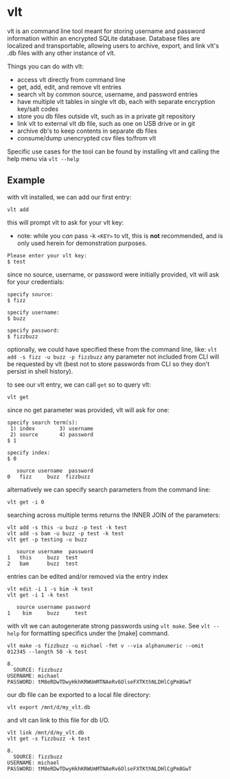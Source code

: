 # vlt

vlt is an command line tool meant for storing username and password information within an encrypted SQLite database. Database files are localized and transportable, allowing users to archive, export, and link vlt's .db files with any other instance of vlt.

Things you can do with vlt:

- access vlt directly from command line
- get, add, edit, and remove vlt entries
- search vlt by common source, username, and password entries
- have multiple vlt tables in single vlt db, each with separate encryption key/salt codes
- store you db files outside vlt, such as in a private git repository
- link vlt to external vlt db file, such as one on USB drive or in git
- archive db's to keep contents in separate db files
- consume/dump unencrypted csv files to/from vlt

Specific use cases for the tool can be found by installing vlt and calling the help menu via `vlt --help`

## Example
with vlt installed, we can add our first entry:

`vlt add`

this will prompt vlt to ask for your vlt key:

- note: while you *can* pass -k `<KEY>` to vlt, this is **not** recommended, and is only used herein for demonstration purposes.
```
Please enter your vlt key:
$ test
```

since no source, username, or password were initially provided, vlt will ask for your credentials:

```
specify source:
$ fizz

specify username:
$ buzz

specify password:
$ fizzbuzz
```

optionally, we could have specified these from the command line, like:
`vlt add -s fizz -u buzz -p fizzbuzz`
any parameter not included from CLI will be requested by vlt (best not to store passwords from CLI so they don't persist in shell history).

to see our vlt entry, we can call `get` so to query vlt: 

`vlt get`

since no get parameter was provided, vlt will ask for one:
```
specify search term(s):
 1) index        3) username
 2) source       4) password
$ 1

specify index:
$ 0

   source username  password
0   fizz     buzz  fizzbuzz
```
alternatively we can specify search parameters from the command line:

`vlt get -i 0`

searching across multiple terms returns the INNER JOIN of the parameters:

```
vlt add -s this -u buzz -p test -k test
vlt add -s bam -u buzz -p test -k test
vlt get -p testing -u buzz

   source username  password
1   this     buzz  test
2   bam      buzz  test
```

entries can be edited and/or removed via the entry index

```
vlt edit -i 1 -s bim -k test
vlt get -i 1 -k test

   source username password
1    bim     buzz     test
```

with vlt we can autogenerate strong passwords using `vlt make`. See `vlt --help` for formatting specifics under the [make] command.

```
vlt make -s fizzbuzz -u michael -fmt v --via alphanumeric --omit 012345 --length 50 -k test

8.
  SOURCE: fizzbuzz
USERNAME: michael
PASSWORD: tM8eRDwTDwyHkhKRWUmMTNAeRv6OlseFXTKthNLDHlCgPm8GwT
```

our db file can be exported to a local file directory:
```
vlt export /mnt/d/my_vlt.db
```

and vlt can link to this file for db I/O.

```
vlt link /mnt/d/my_vlt.db
vlt get -s fizzbuzz -k test

8.
  SOURCE: fizzbuzz
USERNAME: michael
PASSWORD: tM8eRDwTDwyHkhKRWUmMTNAeRv6OlseFXTKthNLDHlCgPm8GwT
```
